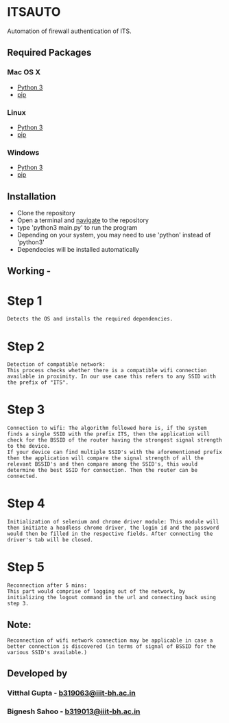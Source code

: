 # ITSAUTO
Automation of firewall authentication of ITS.

## Required Packages
### Mac OS X
- [Python 3](https://www.python.org/)
- [pip](https://pip.pypa.io/en/stable/installing/)

### Linux
- [Python 3](https://www.python.org/)
- [pip](https://pip.pypa.io/en/stable/installing/)

### Windows
- [Python 3](https://www.python.org/)
- [pip](https://pip.pypa.io/en/stable/installing/)

## Installation
- Clone the repository
- Open a terminal and [navigate](https://www.redhat.com/sysadmin/navigating-filesystem-linux-terminal) to the repository
- type 'python3 main.py' to run the program
- Depending on your system, you may need to use 'python' instead of 'python3'
- Dependecies will be installed automatically

## Working -

# Step 1
    Detects the OS and installs the required dependencies.

# Step 2
    Detection of compatible network: 
    This process checks whether there is a compatible wifi connection available in proximity. In our use case this refers to any SSID with the prefix of "ITS".

# Step 3
    Connection to wifi: The algorithm followed here is, if the system finds a single SSID with the prefix ITS, then the application will check for the BSSID of the router having the strongest signal strength to the device.
    If your device can find multiple SSID's with the aforementioned prefix then the application will compare the signal strength of all the relevant BSSID's and then compare among the SSID's, this would determine the best SSID for connection. Then the router can be connected.

# Step 4
    Initialization of selenium and chrome driver module: This module will then initiate a headless chrome driver, the login id and the password would then be filled in the respective fields. After connecting the driver's tab will be closed.

# Step 5
    Reconnection after 5 mins: 
    This part would comprise of logging out of the network, by initializing the logout command in the url and connecting back using step 3.

## Note:
    Reconnection of wifi network connection may be applicable in case a better connection is discovered (in terms of signal of BSSID for the various SSID's available.)

## Developed by
### Vitthal Gupta - b319063@iiit-bh.ac.in
### Bignesh Sahoo - b319013@iiit-bh.ac.in